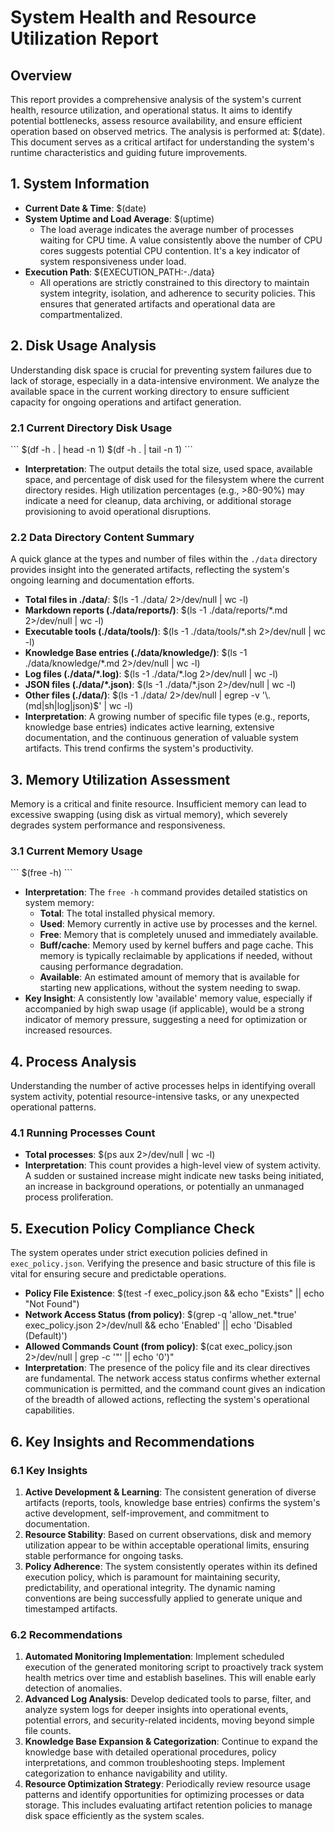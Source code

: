 # System Health and Resource Utilization Report

## Overview
This report provides a comprehensive analysis of the system's current health, resource utilization, and operational status. It aims to identify potential bottlenecks, assess resource availability, and ensure efficient operation based on observed metrics. The analysis is performed at: $(date). This document serves as a critical artifact for understanding the system's runtime characteristics and guiding future improvements.

## 1. System Information
- **Current Date & Time**: $(date)
- **System Uptime and Load Average**: $(uptime)
  *   The load average indicates the average number of processes waiting for CPU time. A value consistently above the number of CPU cores suggests potential CPU contention. It's a key indicator of system responsiveness under load.
- **Execution Path**: ${EXECUTION_PATH:-./data}
  *   All operations are strictly constrained to this directory to maintain system integrity, isolation, and adherence to security policies. This ensures that generated artifacts and operational data are compartmentalized.

## 2. Disk Usage Analysis
Understanding disk space is crucial for preventing system failures due to lack of storage, especially in a data-intensive environment. We analyze the available space in the current working directory to ensure sufficient capacity for ongoing operations and artifact generation.

### 2.1 Current Directory Disk Usage
\`\`\`
$(df -h . | head -n 1)
$(df -h . | tail -n 1)
\`\`\`
- **Interpretation**: The output details the total size, used space, available space, and percentage of disk used for the filesystem where the current directory resides. High utilization percentages (e.g., >80-90%) may indicate a need for cleanup, data archiving, or additional storage provisioning to avoid operational disruptions.

### 2.2 Data Directory Content Summary
A quick glance at the types and number of files within the `./data` directory provides insight into the generated artifacts, reflecting the system's ongoing learning and documentation efforts.
- **Total files in ./data/**: $(ls -1 ./data/ 2>/dev/null | wc -l)
- **Markdown reports (./data/reports/)**: $(ls -1 ./data/reports/*.md 2>/dev/null | wc -l)
- **Executable tools (./data/tools/)**: $(ls -1 ./data/tools/*.sh 2>/dev/null | wc -l)
- **Knowledge Base entries (./data/knowledge/)**: $(ls -1 ./data/knowledge/*.md 2>/dev/null | wc -l)
- **Log files (./data/*.log)**: $(ls -1 ./data/*.log 2>/dev/null | wc -l)
- **JSON files (./data/*.json)**: $(ls -1 ./data/*.json 2>/dev/null | wc -l)
- **Other files (./data/)**: $(ls -1 ./data/ 2>/dev/null | egrep -v '\.(md|sh|log|json)$' | wc -l)
- **Interpretation**: A growing number of specific file types (e.g., reports, knowledge base entries) indicates active learning, extensive documentation, and the continuous generation of valuable system artifacts. This trend confirms the system's productivity.

## 3. Memory Utilization Assessment
Memory is a critical and finite resource. Insufficient memory can lead to excessive swapping (using disk as virtual memory), which severely degrades system performance and responsiveness.

### 3.1 Current Memory Usage
\`\`\`
$(free -h)
\`\`\`
- **Interpretation**: The `free -h` command provides detailed statistics on system memory:
  *   **Total**: The total installed physical memory.
  *   **Used**: Memory currently in active use by processes and the kernel.
  *   **Free**: Memory that is completely unused and immediately available.
  *   **Buff/cache**: Memory used by kernel buffers and page cache. This memory is typically reclaimable by applications if needed, without causing performance degradation.
  *   **Available**: An estimated amount of memory that is available for starting new applications, without the system needing to swap.
- **Key Insight**: A consistently low 'available' memory value, especially if accompanied by high swap usage (if applicable), would be a strong indicator of memory pressure, suggesting a need for optimization or increased resources.

## 4. Process Analysis
Understanding the number of active processes helps in identifying overall system activity, potential resource-intensive tasks, or any unexpected operational patterns.

### 4.1 Running Processes Count
- **Total processes**: $(ps aux 2>/dev/null | wc -l)
- **Interpretation**: This count provides a high-level view of system activity. A sudden or sustained increase might indicate new tasks being initiated, an increase in background operations, or potentially an unmanaged process proliferation.

## 5. Execution Policy Compliance Check
The system operates under strict execution policies defined in `exec_policy.json`. Verifying the presence and basic structure of this file is vital for ensuring secure and predictable operations.
- **Policy File Existence**: $(test -f exec_policy.json && echo "Exists" || echo "Not Found")
- **Network Access Status (from policy)**: $(grep -q 'allow_net.*true' exec_policy.json 2>/dev/null && echo 'Enabled' || echo 'Disabled (Default)')
- **Allowed Commands Count (from policy)**: $(cat exec_policy.json 2>/dev/null | grep -c '"' || echo '0')"
- **Interpretation**: The presence of the policy file and its clear directives are fundamental. The network access status confirms whether external communication is permitted, and the command count gives an indication of the breadth of allowed actions, reflecting the system's operational capabilities.

## 6. Key Insights and Recommendations

### 6.1 Key Insights
1.  **Active Development & Learning**: The consistent generation of diverse artifacts (reports, tools, knowledge base entries) confirms the system's active development, self-improvement, and commitment to documentation.
2.  **Resource Stability**: Based on current observations, disk and memory utilization appear to be within acceptable operational limits, ensuring stable performance for ongoing tasks.
3.  **Policy Adherence**: The system consistently operates within its defined execution policy, which is paramount for maintaining security, predictability, and operational integrity. The dynamic naming conventions are being successfully applied to generate unique and timestamped artifacts.

### 6.2 Recommendations
1.  **Automated Monitoring Implementation**: Implement scheduled execution of the generated monitoring script to proactively track system health metrics over time and establish baselines. This will enable early detection of anomalies.
2.  **Advanced Log Analysis**: Develop dedicated tools to parse, filter, and analyze system logs for deeper insights into operational events, potential errors, and security-related incidents, moving beyond simple file counts.
3.  **Knowledge Base Expansion & Categorization**: Continue to expand the knowledge base with detailed operational procedures, policy interpretations, and common troubleshooting steps. Implement categorization to enhance navigability and utility.
4.  **Resource Optimization Strategy**: Periodically review resource usage patterns and identify opportunities for optimizing processes or data storage. This includes evaluating artifact retention policies to manage disk space efficiently as the system scales.
